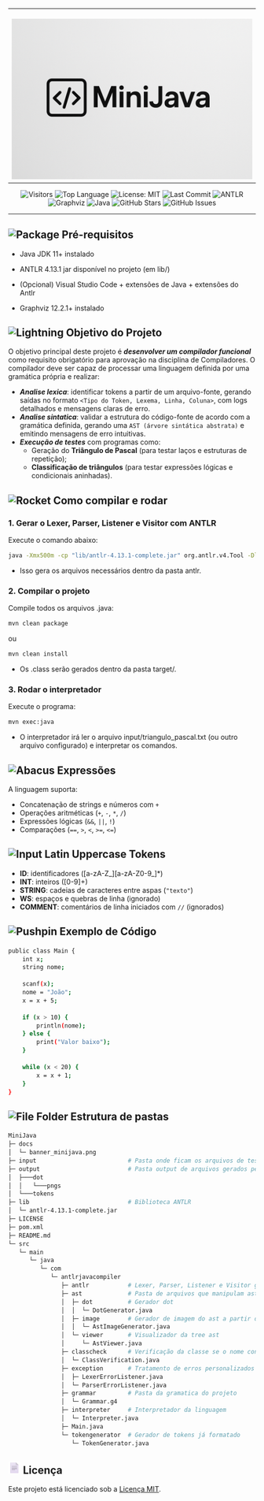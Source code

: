<br>

<table align="center">
  <tr>
    <td align="center" style="padding-top: 20px;">
      <img src="docs/banner_minijava.png" alt="MiniJava banner" width="700" height="auto" />
    </td>
  </tr>
</table>

<p align="center">
  <img src="https://visitor-badge.laobi.icu/badge?page_id=DiogoAug16.MiniJava" alt="Visitors" />
  <img src="https://img.shields.io/github/languages/top/DiogoAug16/MiniJava?color=blue&logo=java" alt="Top Language" />
  <img src="https://img.shields.io/badge/License-MIT-blue.svg" alt="License: MIT" />
  <img src="https://img.shields.io/github/last-commit/DiogoAug16/MiniJava?color=brightgreen" alt="Last Commit" />
  <img src="https://img.shields.io/badge/ANTLR-4.13.1-ff69b4?logo=antlr" alt="ANTLR" />
  <img src="https://img.shields.io/badge/Graphviz-12.2.1-8A2BE2?logo=graphviz" alt="Graphviz" />
  <img src="https://img.shields.io/badge/Java-11%2B-blue?logo=java" alt="Java" />
  <img src="https://img.shields.io/github/stars/DiogoAug16/MiniJava?style=social" alt="GitHub Stars" />
  <img src="https://img.shields.io/github/issues/DiogoAug16/MiniJava?color=orange" alt="GitHub Issues" />
</p>


---

## <img src="https://raw.githubusercontent.com/Tarikul-Islam-Anik/Animated-Fluent-Emojis/master/Emojis/Objects/Package.png" alt="Package" width="25" height="25" /> Pré-requisitos

- Java JDK 11+ instalado

- ANTLR 4.13.1 jar disponível no projeto (em lib/)

- (Opcional) Visual Studio Code + extensões de Java + extensões do Antlr

- Graphviz 12.2.1+ instalado

## <img src="https://user-images.githubusercontent.com/74038190/216122041-518ac897-8d92-4c6b-9b3f-ca01dcaf38ee.png" alt="Lightning" height="30" /> Objetivo do Projeto

O objetivo principal deste projeto é ***desenvolver um compilador funcional*** como requisito obrigatório para aprovação na disciplina de Compiladores. O compilador deve ser capaz de processar uma linguagem definida por uma gramática própria e realizar:

- ***Analise lexica***: identificar tokens a partir de um arquivo-fonte, gerando saídas no formato `<Tipo do Token, Lexema, Linha, Coluna>`, com logs detalhados e mensagens claras de erro.
- ***Analise sintatica***: validar a estrutura do código-fonte de acordo com a gramática definida, gerando uma `AST (árvore sintática abstrata)` e emitindo mensagens de erro intuitivas.
- ***Execução de testes*** com programas como:
    - Geração do **Triângulo de Pascal** (para testar laços e estruturas de repetição);
    - **Classificação de triângulos** (para testar expressões lógicas e condicionais aninhadas).

## <img src="https://raw.githubusercontent.com/Tarikul-Islam-Anik/Animated-Fluent-Emojis/master/Emojis/Travel%20and%20places/Rocket.png" alt="Rocket" width="25" height="25" /> Como compilar e rodar

### 1. Gerar o Lexer, Parser, Listener e Visitor com ANTLR

Execute o comando abaixo:

```bash
java -Xmx500m -cp "lib/antlr-4.13.1-complete.jar" org.antlr.v4.Tool -Dlanguage=Java -visitor -o src/main/java/com/antlrjavacompiler/antlr src/main/java/com/antlrjavacompiler/grammar/Grammar.g4
```

- Isso gera os arquivos necessários dentro da pasta antlr.

### 2. Compilar o projeto

Compile todos os arquivos .java:

```bash
mvn clean package
```
ou
```bash
mvn clean install
```

- Os .class serão gerados dentro da pasta target/.

### 3. Rodar o interpretador

Execute o programa:

```bash
mvn exec:java
```

- O interpretador irá ler o arquivo input/triangulo_pascal.txt (ou outro arquivo configurado) e interpretar os comandos.

## <img src="https://raw.githubusercontent.com/Tarikul-Islam-Anik/Animated-Fluent-Emojis/master/Emojis/Objects/Abacus.png" alt="Abacus" width="25" height="25" /> Expressões

A linguagem suporta:

- Concatenação de strings e números com `+`
- Operações aritméticas (`+`, `-`, `*`, `/`)
- Expressões lógicas (`&&`, `||`, `!`)
- Comparações (`==`, `>`, `<`, `>=`, `<=`)

## <img src="https://raw.githubusercontent.com/Tarikul-Islam-Anik/Animated-Fluent-Emojis/master/Emojis/Symbols/Input%20Latin%20Uppercase.png" alt="Input Latin Uppercase" width="25" height="25" /> Tokens

- **ID**: identificadores ([a-zA-Z_][a-zA-Z0-9_]*)
- **INT**: inteiros ([0-9]+)
- **STRING**: cadeias de caracteres entre aspas (`"texto"`)
- **WS**: espaços e quebras de linha (ignorado)
- **COMMENT**: comentários de linha iniciados com `//` (ignorados)

## <img src="https://raw.githubusercontent.com/Tarikul-Islam-Anik/Animated-Fluent-Emojis/master/Emojis/Objects/Pushpin.png" alt="Pushpin" width="25" height="25" /> Exemplo de Código

```bash
public class Main {
    int x;
    string nome;

    scanf(x);
    nome = "João";
    x = x + 5;

    if (x > 10) {
        println(nome);
    } else {
        print("Valor baixo");
    }

    while (x < 20) {
        x = x + 1;
    }
}
```

## <img src="https://raw.githubusercontent.com/Tarikul-Islam-Anik/Animated-Fluent-Emojis/master/Emojis/Objects/File%20Folder.png" alt="File Folder" width="25" height="25" /> Estrutura de pastas

```bash
MiniJava
├─ docs
│  └─ banner_minijava.png
├─ input                          # Pasta onde ficam os arquivos de teste para rodar o programa
├─ output                         # Pasta output de arquivos gerados pelo programa como tokens, dots e imagens.     
│  ├───dot
│  │   └───pngs
│  └───tokens
├─ lib                            # Biblioteca ANTLR
│  └─ antlr-4.13.1-complete.jar
├─ LICENSE
├─ pom.xml
├─ README.md
└─ src
   └─ main
      └─ java
         └─ com
            └─ antlrjavacompiler
               ├─ antlr           # Lexer, Parser, Listener e Visitor gerados
               ├─ ast             # Pasta de arquivos que manipulam ast
               │  ├─ dot          # Gerador dot
               │  │  └─ DotGenerator.java
               │  ├─ image        # Gerador de imagem do ast a partir do dot
               │  │  └─ AstImageGenerator.java
               │  └─ viewer       # Visualizador da tree ast
               │     └─ AstViewer.java
               ├─ classcheck      # Verificação da classe se o nome condiz com o nome do arquivo
               │  └─ ClassVerification.java
               ├─ exception       # Tratamento de erros personalizados
               │  ├─ LexerErrorListener.java
               │  └─ ParserErrorListener.java
               ├─ grammar         # Pasta da gramatica do projeto
               │  └─ Grammar.g4
               ├─ interpreter     # Interpretador da linguagem
               │  └─ Interpreter.java
               ├─ Main.java
               └─ tokengenerator  # Gerador de tokens já formatado
                  └─ TokenGenerator.java

```
## <img src="https://raw.githubusercontent.com/microsoft/fluentui-emoji/main/assets/Page%20facing%20up/3D/page_facing_up_3d.png" alt="File Folder" width="25" height="25" /> Licença

Este projeto está licenciado sob a [Licença MIT](LICENSE).
